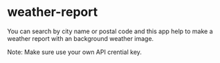 # weather-report
You can search by city name or postal code and this app help to make a weather report with an background weather image.

Note: Make sure use your own API crential key.
